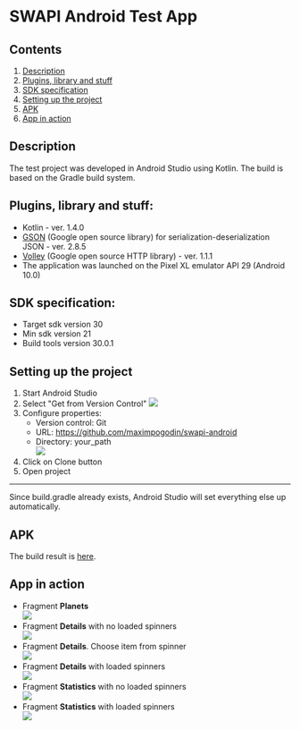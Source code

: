 # SWAPI Android Test App
## Contents
1. [Description](#description)
2. [Plugins, library and stuff](#plugins-library-and-stuff)
3. [SDK specification](#sdk-specification)
4. [Setting up the project](#setting-up-the-project)
5. [APK](#apk)
6. [App in action](#app-in-action)
## Description
The test project was developed in Android Studio using Kotlin. The build is based on the Gradle build system.
## Plugins, library and stuff:
- Kotlin - ver. 1.4.0
- [GSON](https://github.com/google/gson) (Google open source library) for serialization-deserialization JSON - ver. 2.8.5
- [Volley](https://github.com/google/volley) (Google open source HTTP library) - ver. 1.1.1
- The application was launched on the Pixel XL emulator API 29 (Android 10.0)
## SDK specification:
- Target sdk version 30
- Min sdk version 21
- Build tools version 30.0.1
## Setting up the project
1. Start Android Studio
2. Select "Get from Version Control"
![](https://github.com/maximpogodin/swapi-android/blob/master/screenshots/step1.png)
3. Configure properties:
    * Version control: Git
    * URL: https://github.com/maximpogodin/swapi-android
    * Directory: your_path</br>
![](https://github.com/maximpogodin/swapi-android/blob/master/screenshots/step2.png)
4. Click on Clone button
5. Open project
___
Since build.gradle already exists, Android Studio will set everything else up automatically.
## APK
The build result is [here](https://github.com/maximpogodin/swapi-android/tree/master/apk).
## App in action
- Fragment **Planets**</br>
![](https://github.com/maximpogodin/swapi-android/blob/master/screenshots/fragment-planets.jpg)
- Fragment **Details** with no loaded spinners</br>
![](https://github.com/maximpogodin/swapi-android/blob/master/screenshots/fragment-details-not-loaded.jpg)
- Fragment **Details**. Choose item from spinner</br>
![](https://github.com/maximpogodin/swapi-android/blob/master/screenshots/fragment-details-choose-item.jpg)
- Fragment **Details** with loaded spinners</br>
![](https://github.com/maximpogodin/swapi-android/blob/master/screenshots/fragment-details-loaded.jpg)
- Fragment **Statistics** with no loaded spinners</br>
![](https://github.com/maximpogodin/swapi-android/blob/master/screenshots/fragment-stats-not-loaded.jpg)
- Fragment **Statistics** with loaded spinners</br>
![](https://github.com/maximpogodin/swapi-android/blob/master/screenshots/fragment-stats-loaded.jpg)
